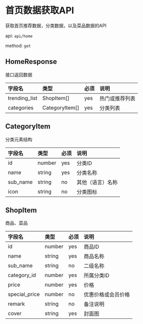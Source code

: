 # 首页数据获取API

获取首页推荐数据，分类数据，以及菜品数据的API

api: `api/home`

method: `get`

## HomeResponse

接口返回数据

字段名|类型|必须|说明
:--|:--|:--|:--
trending_list|ShopItem[]|yes| 热门或推荐列表
categories|CategoryItem[]|yes| 分类列表

## CategoryItem

分类元素结构

字段名|类型|必须|说明
:--|:--|:--|:--
id|number|yes| 分类ID
name|string|yes| 分类名称
sub_name|string|no| 其他（语言）名称
icon|string|no| 分类图标

## ShopItem

商品、菜品

字段名|类型|必须|说明
:--|:--|:--|:--
id|number|yes| 商品ID
name|string|yes| 商品名称
sub_name|string|no| 二级名称
category_id|number|yes| 所属分类ID
price|number|yes| 价格
special_price|number|no| 优惠价格或会员价格
remark|string|no| 备注说明
cover|string|yes| 封面图
